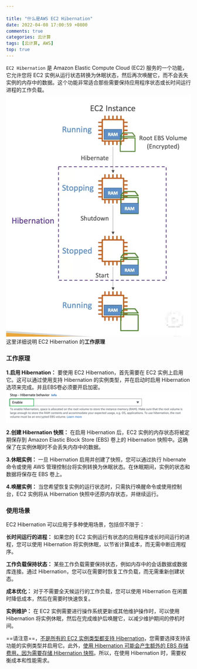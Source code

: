 ```yaml
---

title: "什么是AWS EC2 Hibernation"
date: 2022-04-08 17:00:59 +0800
comments: true
categories: 云计算
tags: [云计算, AWS]
top: true
---
```


`EC2 Hibernation` 是 Amazon Elastic Compute Cloud (EC2) 服务的一个功能，它允许您将 EC2 实例从运行状态转换为休眠状态，然后再次唤醒它，而不会丢失实例的内存中的数据。这个功能非常适合那些需要保持应用程序状态或长时间运行进程的工作负载。
![](/assets/images/aws/aws-ec2-hibernation-flow.png)
这里详细说明 EC2 Hibernation 的**工作原理**
<!--more-->
### 工作原理

**1.启用 Hibernation：** 要使用 EC2 Hibernation，首先需要在 EC2 实例上启用它。这可以通过使用支持 Hibernation 的实例类型，并在启动时启用 Hibernation 选项来完成。并且EBS卷必须要开启加密。
![](/assets/images/aws/aws-ec2-hibernation-enable.png)

**2.创建 Hibernation 快照：** 在启用 Hibernation 后，EC2 实例的内存状态将被定期保存到 Amazon Elastic Block Store (EBS) 卷上的 Hibernation 快照中。这确保了在实例休眠时不会丢失内存中的数据。

**3.休眠实例：** 一旦 Hibernation 启用并创建了快照，您可以通过执行 hibernate 命令或使用 AWS 管理控制台将实例转换为休眠状态。在休眠期间，实例的状态和数据将保存在 EBS 卷上。

**4.唤醒实例：** 当您希望恢复实例的运行状态时，只需执行唤醒命令或使用控制台，EC2 实例将从 Hibernation 快照中还原内存状态，并继续运行。


### 使用场景

EC2 Hibernation 可以应用于多种使用场景，包括但不限于：

**长时间运行的进程：** 如果您的 EC2 实例运行有状态的应用程序或长时间运行的进程，您可以使用 Hibernation 将实例休眠，以节省计算成本，而无需中断应用程序。

**工作负载保持状态：** 某些工作负载需要保持状态，例如内存中的会话数据或数据库连接。通过 Hibernation，您可以在需要时恢复工作负载，而无需重新创建状态。

**成本优化：** 对于不需要全天候运行的工作负载，您可以使用 Hibernation 在闲置时降低成本，然后在需要时快速恢复。

**实例维护：** 在 EC2 实例需要进行操作系统更新或其他维护操作时，可以使用 Hibernation 将实例休眠，然后在完成维护后唤醒它，以减少维护期间的停机时间。

==请注意==，<u>不是所有的 EC2 实例类型都支持 Hibernation</u>，您需要选择支持该功能的实例类型并启用它。此外，<u>使用 Hibernation 可能会产生额外的 EBS 存储费用，因为需要存储 Hibernation 快照</u>。所以，在使用 Hibernation 时，需要权衡成本和性能需求。
